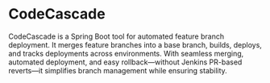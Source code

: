 # CodeCascade
CodeCascade is a Spring Boot tool for automated feature branch deployment. It merges feature branches into a base branch, builds, deploys, and tracks deployments across environments. With seamless merging, automated deployment, and easy rollback—without Jenkins PR-based reverts—it simplifies branch management while ensuring stability.
